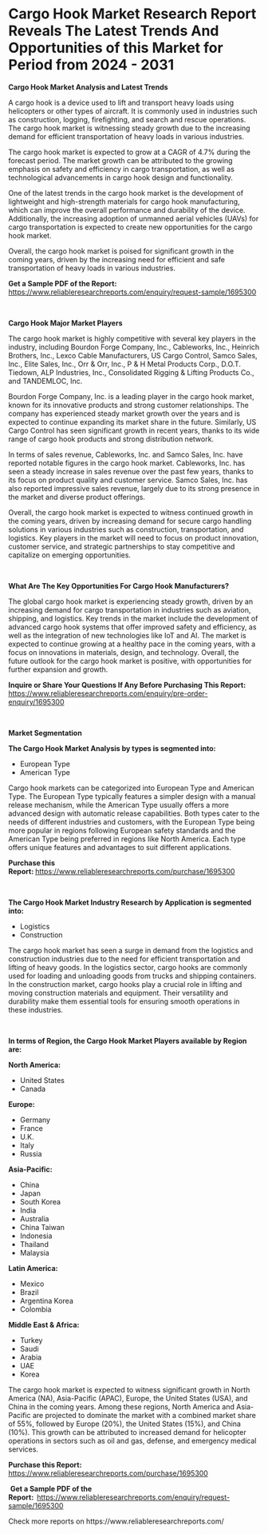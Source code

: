 <p><h1>Cargo Hook Market Research Report Reveals The Latest Trends And Opportunities of this Market for Period from 2024 - 2031</h1></p><p><strong>Cargo Hook Market Analysis and Latest Trends</strong></p>
<p><p>A cargo hook is a device used to lift and transport heavy loads using helicopters or other types of aircraft. It is commonly used in industries such as construction, logging, firefighting, and search and rescue operations. The cargo hook market is witnessing steady growth due to the increasing demand for efficient transportation of heavy loads in various industries.</p><p>The cargo hook market is expected to grow at a CAGR of 4.7% during the forecast period. The market growth can be attributed to the growing emphasis on safety and efficiency in cargo transportation, as well as technological advancements in cargo hook design and functionality. </p><p>One of the latest trends in the cargo hook market is the development of lightweight and high-strength materials for cargo hook manufacturing, which can improve the overall performance and durability of the device. Additionally, the increasing adoption of unmanned aerial vehicles (UAVs) for cargo transportation is expected to create new opportunities for the cargo hook market.</p><p>Overall, the cargo hook market is poised for significant growth in the coming years, driven by the increasing need for efficient and safe transportation of heavy loads in various industries.</p></p>
<p><strong>Get a Sample PDF of the Report:&nbsp;</strong> <a href="https://www.reliableresearchreports.com/enquiry/request-sample/1695300">https://www.reliableresearchreports.com/enquiry/request-sample/1695300</a></p>
<p>&nbsp;</p>
<p><strong>Cargo Hook Major Market Players</strong></p>
<p><p>The cargo hook market is highly competitive with several key players in the industry, including Bourdon Forge Company, Inc., Cableworks, Inc., Heinrich Brothers, Inc., Lexco Cable Manufacturers, US Cargo Control, Samco Sales, Inc., Elite Sales, Inc., Orr & Orr, Inc., P & H Metal Products Corp., D.O.T. Tiedown, ALP Industries, Inc., Consolidated Rigging & Lifting Products Co., and TANDEMLOC, Inc. </p><p>Bourdon Forge Company, Inc. is a leading player in the cargo hook market, known for its innovative products and strong customer relationships. The company has experienced steady market growth over the years and is expected to continue expanding its market share in the future. Similarly, US Cargo Control has seen significant growth in recent years, thanks to its wide range of cargo hook products and strong distribution network.</p><p>In terms of sales revenue, Cableworks, Inc. and Samco Sales, Inc. have reported notable figures in the cargo hook market. Cableworks, Inc. has seen a steady increase in sales revenue over the past few years, thanks to its focus on product quality and customer service. Samco Sales, Inc. has also reported impressive sales revenue, largely due to its strong presence in the market and diverse product offerings.</p><p>Overall, the cargo hook market is expected to witness continued growth in the coming years, driven by increasing demand for secure cargo handling solutions in various industries such as construction, transportation, and logistics. Key players in the market will need to focus on product innovation, customer service, and strategic partnerships to stay competitive and capitalize on emerging opportunities.</p></p>
<p>&nbsp;</p>
<p><strong>What Are The Key Opportunities For Cargo Hook Manufacturers?</strong></p>
<p><p>The global cargo hook market is experiencing steady growth, driven by an increasing demand for cargo transportation in industries such as aviation, shipping, and logistics. Key trends in the market include the development of advanced cargo hook systems that offer improved safety and efficiency, as well as the integration of new technologies like IoT and AI. The market is expected to continue growing at a healthy pace in the coming years, with a focus on innovations in materials, design, and technology. Overall, the future outlook for the cargo hook market is positive, with opportunities for further expansion and growth.</p></p>
<p><strong>Inquire or Share Your Questions If Any Before Purchasing This Report:</strong> <a href="https://www.reliableresearchreports.com/enquiry/pre-order-enquiry/1695300">https://www.reliableresearchreports.com/enquiry/pre-order-enquiry/1695300</a></p>
<p>&nbsp;</p>
<p><strong>Market Segmentation</strong></p>
<p><strong>The Cargo Hook Market Analysis by types is segmented into:</strong></p>
<p><ul><li>European Type</li><li>American Type</li></ul></p>
<p><p>Cargo hook markets can be categorized into European Type and American Type. The European Type typically features a simpler design with a manual release mechanism, while the American Type usually offers a more advanced design with automatic release capabilities. Both types cater to the needs of different industries and customers, with the European Type being more popular in regions following European safety standards and the American Type being preferred in regions like North America. Each type offers unique features and advantages to suit different applications.</p></p>
<p><strong>Purchase this Report:&nbsp;</strong><a href="https://www.reliableresearchreports.com/purchase/1695300">https://www.reliableresearchreports.com/purchase/1695300</a></p>
<p>&nbsp;</p>
<p><strong>The Cargo Hook Market Industry Research by Application is segmented into:</strong></p>
<p><ul><li>Logistics</li><li>Construction</li></ul></p>
<p><p>The cargo hook market has seen a surge in demand from the logistics and construction industries due to the need for efficient transportation and lifting of heavy goods. In the logistics sector, cargo hooks are commonly used for loading and unloading goods from trucks and shipping containers. In the construction market, cargo hooks play a crucial role in lifting and moving construction materials and equipment. Their versatility and durability make them essential tools for ensuring smooth operations in these industries.</p></p>
<p>&nbsp;</p>
<p><strong>In terms of Region, the Cargo Hook Market Players available by Region are:</strong></p>
<p>
    <p> <strong> North America: </strong>
        <ul>
            <li>United States</li>
            <li>Canada</li>
        </ul>
        </p> 
    <p> <strong> Europe: </strong>
        <ul>
            <li>Germany</li>
            <li>France</li>
            <li>U.K.</li>
            <li>Italy</li>
            <li>Russia</li>
        </ul>
        </p> 
    <p> <strong> Asia-Pacific: </strong>
        <ul>
            <li>China</li>
            <li>Japan</li>
            <li>South Korea</li>
            <li>India</li>
            <li>Australia</li>
            <li>China Taiwan</li>
            <li>Indonesia</li>
            <li>Thailand</li>
            <li>Malaysia</li>
        </ul>
        </p> 
    <p> <strong> Latin America: </strong>
        <ul>
            <li>Mexico</li>
            <li>Brazil</li>
            <li>Argentina Korea</li>
            <li>Colombia</li>
        </ul>
        </p> 
    <p> <strong> Middle East & Africa: </strong>
        <ul>
            <li>Turkey</li>
            <li>Saudi</li>
            <li>Arabia</li>
            <li>UAE</li>
            <li>Korea</li>
        </ul>
    </p>
    </p>
<p><p>The cargo hook market is expected to witness significant growth in North America (NA), Asia-Pacific (APAC), Europe, the United States (USA), and China in the coming years. Among these regions, North America and Asia-Pacific are projected to dominate the market with a combined market share of 55%, followed by Europe (20%), the United States (15%), and China (10%). This growth can be attributed to increased demand for helicopter operations in sectors such as oil and gas, defense, and emergency medical services.</p></p>
<p><strong>Purchase this Report: </strong><a href="https://www.reliableresearchreports.com/purchase/1695300">https://www.reliableresearchreports.com/purchase/1695300</a></p>
<p>&nbsp;<strong>Get a Sample PDF of the Report:&nbsp;&nbsp;</strong><a href="https://www.reliableresearchreports.com/enquiry/request-sample/1695300">https://www.reliableresearchreports.com/enquiry/request-sample/1695300</a></p>
<p><strong></strong></p>
<p>Check more reports on https://www.reliableresearchreports.com/</p>